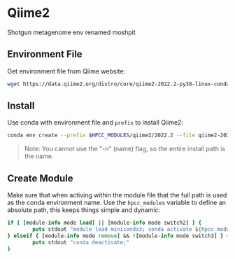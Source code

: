# Qiime2

Shotgun metagenome env renamed moshpit

## Environment File

Get environment file from Qiime website:

```bash
wget https://data.qiime2.org/distro/core/qiime2-2022.2-py38-linux-conda.yml
```

## Install

Use conda with environment file and `prefix` to install Qiime2:

```bash
conda env create --prefix $HPCC_MODULES/qiime2/2022.2 --file qiime2-2022.2-py38-linux-conda.yml
```

> Note: You cannot use the "-n" (name) flag, so the entire install path is the name.

## Create Module

Make sure that when activing within the module file that the full path is used as the conda environment name.
Use the `hpcc_modules` variable to define an absolute path, this keeps things simple and dynamic:

```tcl
if { [module-info mode load] || [module-info mode switch2] } {
        puts stdout "module load miniconda3; conda activate ${hpcc_modules}/qiime2/2022.2;"
} elseif { [module-info mode remove] && ![module-info mode switch3] } {
        puts stdout "conda deactivate;"
}
```

